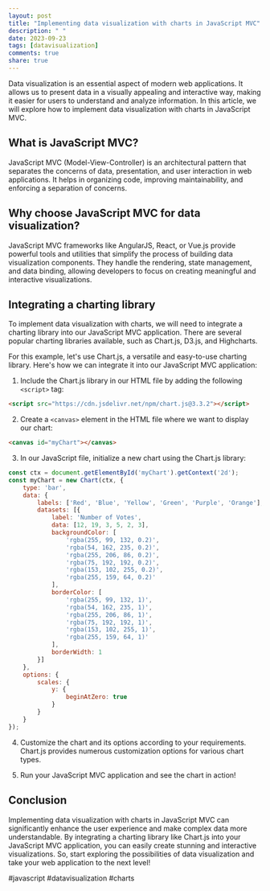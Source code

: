 ```yaml
---
layout: post
title: "Implementing data visualization with charts in JavaScript MVC"
description: " "
date: 2023-09-23
tags: [datavisualization]
comments: true
share: true
---
```


Data visualization is an essential aspect of modern web applications. It allows us to present data in a visually appealing and interactive way, making it easier for users to understand and analyze information. In this article, we will explore how to implement data visualization with charts in JavaScript MVC.

## What is JavaScript MVC?

JavaScript MVC (Model-View-Controller) is an architectural pattern that separates the concerns of data, presentation, and user interaction in web applications. It helps in organizing code, improving maintainability, and enforcing a separation of concerns.

## Why choose JavaScript MVC for data visualization?

JavaScript MVC frameworks like AngularJS, React, or Vue.js provide powerful tools and utilities that simplify the process of building data visualization components. They handle the rendering, state management, and data binding, allowing developers to focus on creating meaningful and interactive visualizations.

## Integrating a charting library

To implement data visualization with charts, we will need to integrate a charting library into our JavaScript MVC application. There are several popular charting libraries available, such as Chart.js, D3.js, and Highcharts.

For this example, let's use Chart.js, a versatile and easy-to-use charting library. Here's how we can integrate it into our JavaScript MVC application:

1. Include the Chart.js library in our HTML file by adding the following `<script>` tag:
```html
<script src="https://cdn.jsdelivr.net/npm/chart.js@3.3.2"></script>
```

2. Create a `<canvas>` element in the HTML file where we want to display our chart:
```html
<canvas id="myChart"></canvas>
```

3. In our JavaScript file, initialize a new chart using the Chart.js library:
```javascript
const ctx = document.getElementById('myChart').getContext('2d');
const myChart = new Chart(ctx, {
    type: 'bar',
    data: {
        labels: ['Red', 'Blue', 'Yellow', 'Green', 'Purple', 'Orange'],
        datasets: [{
            label: 'Number of Votes',
            data: [12, 19, 3, 5, 2, 3],
            backgroundColor: [
                'rgba(255, 99, 132, 0.2)',
                'rgba(54, 162, 235, 0.2)',
                'rgba(255, 206, 86, 0.2)',
                'rgba(75, 192, 192, 0.2)',
                'rgba(153, 102, 255, 0.2)',
                'rgba(255, 159, 64, 0.2)'
            ],
            borderColor: [
                'rgba(255, 99, 132, 1)',
                'rgba(54, 162, 235, 1)',
                'rgba(255, 206, 86, 1)',
                'rgba(75, 192, 192, 1)',
                'rgba(153, 102, 255, 1)',
                'rgba(255, 159, 64, 1)'
            ],
            borderWidth: 1
        }]
    },
    options: {
        scales: {
            y: {
                beginAtZero: true
            }
        }
    }
});
```

4. Customize the chart and its options according to your requirements. Chart.js provides numerous customization options for various chart types.

5. Run your JavaScript MVC application and see the chart in action!

## Conclusion

Implementing data visualization with charts in JavaScript MVC can significantly enhance the user experience and make complex data more understandable. By integrating a charting library like Chart.js into your JavaScript MVC application, you can easily create stunning and interactive visualizations. So, start exploring the possibilities of data visualization and take your web application to the next level!

#javascript #datavisualization #charts